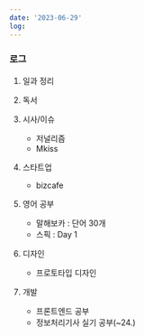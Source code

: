 ```yaml
---
date: '2023-06-29'
log: 
---
```


### 로그

1. 일과 정리


2. 독서


3. 시사/이슈
	- 저널리즘
	- Mkiss


4. 스타트업
	- bizcafe


5. 영어 공부
	- 말해보카 : 단어 30개
	- 스픽 : Day 1


6. 디자인
	- 프로토타입 디자인


7. 개발
	- 프론트엔드 공부
	- 정보처리기사 실기 공부(~24.)